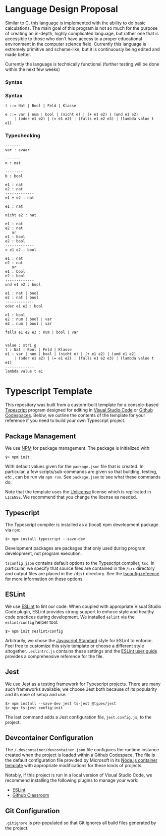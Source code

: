 # Language Design Proposal

Similar to C, this language is implemented with the ability to do basic calculations. The main goal of this program is not so much for the purpose of creating an in-depth, highly complicated language, but rather one that is accessible to those who don't have access to a proper educational environment in the computer science field. Currently this language is extremely primitive and scheme-like, but it is continuously being edited and made better. 

Currently the language is technically functional (further testing will be done within the next few weeks)

### Syntax

### Syntax

~~~
t ::= Nat | Bool | Feld | Klasse

e ::= var | num | bool | (nicht e) | (+ e1 e2) | (und e1 e2)
    | (oder e1 e2) | (= e1 e2) | (falls e1 e2 e3) | (lambda value t e1)
~~~

### Typechecking

~~~
-------
var : evaar

-------
n : nat

--------
b : bool

e1 : nat
e2 : nat
-------------
e1 + e2 : nat

e1 : nat
-------------
nicht e2 : nat

e1 : nat 
e2 : nat 
   or
e1 : bool
e2 : bool
-------------
= e1 e2 : bool

e1 : nat 
e2 : nat 
   or
e1 : bool
e2 : bool
-------------
und e1 e2 : bool

e1 : nat | bool
e2 : nat | bool
-------------
oder e1 e2 : bool

e1 : bool
e2 : num | bool | var
e2 : num | bool | var
-------------
falls e1 e2 e3 : num | bool | var


value : stri g
t : Nat | Bool | Feld | Klasse
e1 : var | num | bool | (nicht e) | (+ e1 e2) | (und e1 e2)
    | (oder e1 e2) | (= e1 e2) | (falls e1 e2 e3) | (lambda value t e1)
-------------
lambda value t e1
~~~

# Typescript Template

This repository was built from a custom-built template for a console-based [Typescript](https://www.typescriptlang.org) program designed for editing in [Visual Studio Code](https://code.visualstudio.com) or [Github Codespaces](https://github.com/features/codespaces).
Below, we outline the contents of the template for your reference if you need to build your own Typescript project.

## Package Management

We use [NPM](https://npmjs.com) for package management.
The package is initialized with:

~~~console
$> npm init
~~~

With default values given for the `package.json` file that is created.
In particular, a few scripts/sub-commands are given so that building, testing, _etc._, can be run via `npm run`.
See `package.json` to see what these commands do.

Note that the template uses the [Unlicense](https://unlicense.org) license which is replicated in `LICENSE`.
We recommend that you change the license as needed.

## Typescript

The Typescript compiler is installed as a (local) npm development package via `npm`:

~~~console
$> npm install typescript --save-dev
~~~

Development packages are packages that only used during program development, not program execution.

`tsconfig.json` contains default options to the Typescript compiler, `tsc`.
In particular, we specify that source files are contained in the `/src` directory and output files are placed in the `/dist` directory.
See the [tsconfig refeence](https://www.typescriptlang.org/tsconfig) for more information on these options.

## ESLint

We use [ESLint](https://eslint.org) to lint our code.
When coupled with appropriate Visual Studio Code plugin, ESLint provides strong support to enforce style and healthy code practices during development.
We installed `eslint` via the `eslint/config` helper tool:

~~~console
$> npm init @eslint/config
~~~

Arbitrarily, we chose the [Javascript Standard](https://standardjs.com) style for ESLint to enforce.
Feel free to customize this style template or choose a different style altogether.
`.eslintrc.js` contains these settings and the [ESLint user guide](https://eslint.org/docs/latest/use/configure/) provides a comprehensive reference for the file.

## Jest

We use [Jest](https://jestjs.io) as a testing framework for Typescript projects.
There are many such frameworks available; we choose Jest both because of its popularity and its ease of setup and use.

~~~console
$> npm install --save-dev jest ts-jest @types/jest
$> npx ts-jest config:init
~~~

The last command adds a Jest configuration file, `jest.config.js`, to the project.

## Devcontainer Configuration

The `/.devcontainer/devcontainer.json` file configures the runtime instance created when the project is loaded within a Github Codespace.
The file is the default configuration file provided by Microsoft in its [Node.js container template](https://github.com/microsoft/vscode-remote-try-node) with appropriate modifications for these kinds of projects.

Notably, if this project is run in a local version of Visual Studio Code, we recommend installing the following plugins to manage your work:

+   [ESLint](https://marketplace.visualstudio.com/items?itemName=dbaeumer.vscode-eslint)
+   [Github Classroom](https://marketplace.visualstudio.com/items?itemName=GitHub.classroom)

## Git Configuration

`.gitignore` is pre-populated so that Git ignores all build files generated by the project.
